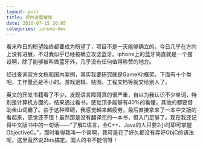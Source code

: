 ```yaml
---
layout: post
title: 项目进展缓慢
date: 2010-07-15 20:05
categories: iphone-dev
---
```

看来昨日的盼望始终都要成为盼望了，项目不是一天能够确立的，今日几乎在方向上没有进展，不过我似乎已经被确立攻坚蓝牙。iphone上的蓝牙简直就是一个摆设啊，除了能够被叫做蓝牙外，几乎没有任何值得称赞的地方。

经过查询官方文档和国内案例，其实我要研究就是GameKit框架，下面有十个类吧，工作量还是不小的。游戏逻辑、贴图、工程文档等就交给别人了。

英文的开发书籍看了不少，发现语言障碍真的很严重，自以为我认识不少单词，特别是计算机方面的，结果通过看书，感觉顶多能够有40%的看懂，其他的都要借助金山词霸了。由于这种障碍，我感觉越来越疲劳，最后直接拿来了一本中文版的看起来，感觉还不错！虽然那是没有翻译完的一本书，但入门足够了。现在我还记得中文版书中的一句话——“了解C语言，会C++、Java的人只要2小时即可掌握ObjectiveC。”，那时看得我叫一个爽啊，我可是花了好久都没有弄好ObjC的语法呢，这里竟然说2hrs搞定。国人的书不能信呀！
